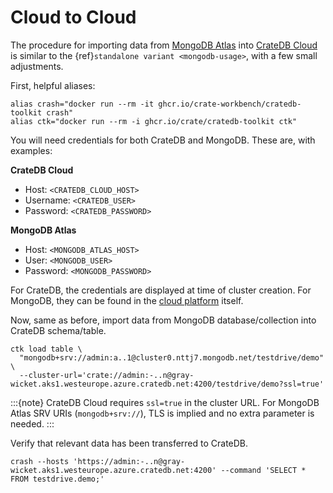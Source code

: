 # Cloud to Cloud

The procedure for importing data from [MongoDB Atlas] into [CrateDB Cloud] is
similar to the {ref}`standalone variant <mongodb-usage>`, with a few small
adjustments.

First, helpful aliases:
```shell
alias crash="docker run --rm -it ghcr.io/crate-workbench/cratedb-toolkit crash"
alias ctk="docker run --rm -i ghcr.io/crate/cratedb-toolkit ctk"
```

You will need credentials for both CrateDB and MongoDB.
These are, with examples:

**CrateDB Cloud**
* Host: `<CRATEDB_CLOUD_HOST>`
* Username: `<CRATEDB_USER>`
* Password: `<CRATEDB_PASSWORD>`

**MongoDB Atlas**
* Host: `<MONGODB_ATLAS_HOST>`
* User: `<MONGODB_USER>`
* Password: `<MONGODB_PASSWORD>`

For CrateDB, the credentials are displayed at time of cluster creation.
For MongoDB, they can be found in the [cloud platform] itself.

Now, same as before, import data from MongoDB database/collection into 
CrateDB schema/table.
```shell
ctk load table \
  "mongodb+srv://admin:a..1@cluster0.nttj7.mongodb.net/testdrive/demo" \
  --cluster-url='crate://admin:-..n@gray-wicket.aks1.westeurope.azure.cratedb.net:4200/testdrive/demo?ssl=true'
```

:::{note}
CrateDB Cloud requires `ssl=true` in the cluster URL. For MongoDB Atlas SRV URIs
(`mongodb+srv://`), TLS is implied and no extra parameter is needed.
:::

Verify that relevant data has been transferred to CrateDB.
```shell
crash --hosts 'https://admin:-..n@gray-wicket.aks1.westeurope.azure.cratedb.net:4200' --command 'SELECT * FROM testdrive.demo;'
```


[cloud platform]: https://cloud.mongodb.com
[CrateDB Cloud]: https://console.cratedb.cloud/
[MongoDB Atlas]: https://www.mongodb.com/cloud/atlas
